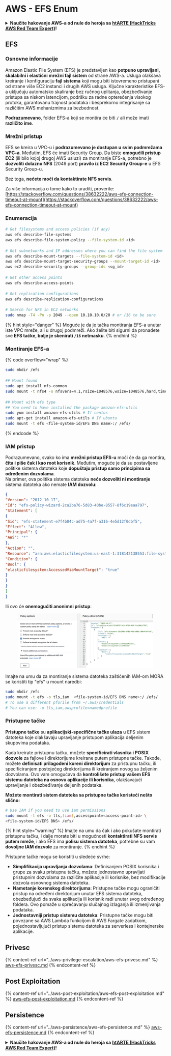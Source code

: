 # AWS - EFS Enum

<details>

<summary><strong>Naučite hakovanje AWS-a od nule do heroja sa</strong> <a href="https://training.hacktricks.xyz/courses/arte"><strong>htARTE (HackTricks AWS Red Team Expert)</strong></a><strong>!</strong></summary>

Drugi načini podrške HackTricks-u:

* Ako želite da vidite **vašu kompaniju reklamiranu na HackTricks-u** ili **preuzmete HackTricks u PDF formatu** proverite [**SUBSCRIPTION PLANS**](https://github.com/sponsors/carlospolop)!
* Nabavite [**zvanični PEASS & HackTricks swag**](https://peass.creator-spring.com)
* Otkrijte [**The PEASS Family**](https://opensea.io/collection/the-peass-family), našu kolekciju ekskluzivnih [**NFT-ova**](https://opensea.io/collection/the-peass-family)
* **Pridružite se** 💬 [**Discord grupi**](https://discord.gg/hRep4RUj7f) ili [**telegram grupi**](https://t.me/peass) ili nas **pratite** na **Twitter-u** 🐦 [**@hacktricks_live**](https://twitter.com/hacktricks_live)**.**
* **Podelite svoje hakovanje trikove slanjem PR-ova na** [**HackTricks**](https://github.com/carlospolop/hacktricks) i [**HackTricks Cloud**](https://github.com/carlospolop/hacktricks-cloud) github repozitorijume.

</details>

## EFS

### Osnovne informacije

Amazon Elastic File System (EFS) je predstavljen kao **potpuno upravljani, skalabilni i elastični mrežni fajl sistem** od strane AWS-a. Usluga olakšava kreiranje i konfiguraciju **fajl sistema** koji mogu biti istovremeno pristupani od strane više EC2 instanci i drugih AWS usluga. Ključne karakteristike EFS-a uključuju automatsko skaliranje bez ručnog uplitanja, obezbeđivanje pristupa sa niskom latencijom, podršku za radne opterećenja visokog protoka, garantovanu trajnost podataka i besprekorno integrisanje sa različitim AWS mehanizmima za bezbednost.

**Podrazumevano**, folder EFS-a koji se montira će biti **`/`** ali može imati **različito ime**.

### Mrežni pristup

EFS se kreira u VPC-u i **podrazumevano je dostupan u svim podmrežama VPC-a**. Međutim, EFS će imati Security Group. Da biste **omogućili pristup EC2** (ili bilo kojoj drugoj AWS usluzi) za montiranje EFS-a, potrebno je **dozvoliti dolazno NFS** (2049 port) **pravilo iz EC2 Security Group-e** u EFS Security Group-u.

Bez toga, **nećete moći da kontaktirate NFS servis**.

Za više informacija o tome kako to uraditi, proverite: [https://stackoverflow.com/questions/38632222/aws-efs-connection-timeout-at-mount](https://stackoverflow.com/questions/38632222/aws-efs-connection-timeout-at-mount)

### Enumeracija
```bash
# Get filesystems and access policies (if any)
aws efs describe-file-systems
aws efs describe-file-system-policy --file-system-id <id>

# Get subnetworks and IP addresses where you can find the file system
aws efs describe-mount-targets --file-system-id <id>
aws efs describe-mount-target-security-groups --mount-target-id <id>
aws ec2 describe-security-groups --group-ids <sg_id>

# Get other access points
aws efs describe-access-points

# Get replication configurations
aws efs describe-replication-configurations

# Search for NFS in EC2 networks
sudo nmap -T4 -Pn -p 2049 --open 10.10.10.0/20 # or /16 to be sure
```
{% hint style="danger" %}
Moguće je da je tačka montiranja EFS-a unutar iste VPC mreže, ali u drugoj podmreži. Ako želite biti sigurni da pronađete sve **EFS tačke, bolje je skenirati `/16` netmasku**.
{% endhint %}

### Montiranje EFS-a

{% code overflow="wrap" %}
```bash
sudo mkdir /efs

## Mount found
sudo apt install nfs-common
sudo mount -t nfs4 -o nfsvers=4.1,rsize=1048576,wsize=1048576,hard,timeo=600,retrans=2,noresvport <IP>:/ /efs

## Mount with efs type
## You need to have installed the package amazon-efs-utils
sudo yum install amazon-efs-utils # If centos
sudo apt-get install amazon-efs-utils # If ubuntu
sudo mount -t efs <file-system-id/EFS DNS name>:/ /efs/
```
{% endcode %}

### IAM pristup

Podrazumevano, svako ko ima **mrežni pristup EFS-u** moći će da ga montira, **čita i piše čak i kao root korisnik**. Međutim, moguće je da su postavljene politike sistema datoteka koje **dopuštaju pristup samo principima sa određenim dozvolama**.\
Na primer, ova politika sistema datoteka **neće dozvoliti ni montiranje** sistema datoteka ako nemate **IAM dozvolu**:
```json
{
"Version": "2012-10-17",
"Id": "efs-policy-wizard-2ca2ba76-5d83-40be-8557-8f6c19eaa797",
"Statement": [
{
"Sid": "efs-statement-e7f4b04c-ad75-4a7f-a316-4e5d12f0dbf5",
"Effect": "Allow",
"Principal": {
"AWS": "*"
},
"Action": "",
"Resource": "arn:aws:elasticfilesystem:us-east-1:318142138553:file-system/fs-0ab66ad201b58a018",
"Condition": {
"Bool": {
"elasticfilesystem:AccessedViaMountTarget": "true"
}
}
}
]
}
```
Ili ovo će **onemogućiti anonimni pristup**:

<figure><img src="../../../.gitbook/assets/image (3) (6).png" alt=""><figcaption></figcaption></figure>

Imajte na umu da za montiranje sistema datoteka zaštićenih IAM-om MORA se koristiti tip "efs" u mount naredbi:
```bash
sudo mkdir /efs
sudo mount -t efs -o tls,iam  <file-system-id/EFS DNS name>:/ /efs/
# To use a different pforile from ~/.aws/credentials
# You can use: -o tls,iam,awsprofile=namedprofile
```
### Pristupne tačke

**Pristupne tačke** su **aplikacijski-specifične tačke ulaza** u EFS sistem datoteka koje olakšavaju upravljanje pristupom aplikacija deljenim skupovima podataka.

Kada kreirate pristupnu tačku, možete **specificirati vlasnika i POSIX dozvole** za fajlove i direktorijume kreirane putem pristupne tačke. Takođe, možete **definisati prilagođeni koreni direktorijum** za pristupnu tačku, ili specificiranjem postojećeg direktorijuma ili kreiranjem novog sa željenim dozvolama. Ovo vam omogućava da **kontrolišete pristup vašem EFS sistemu datoteka na osnovu aplikacije ili korisnika**, olakšavajući upravljanje i obezbeđivanje deljenih podataka.

**Možete montirati sistem datoteka sa pristupne tačke koristeći nešto slično:**
```bash
# Use IAM if you need to use iam permissions
sudo mount -t efs -o tls,[iam],accesspoint=<access-point-id> \
<file-system-id/EFS DNS> /efs/
```
{% hint style="warning" %}
Imajte na umu da čak i ako pokušate montirati pristupnu tačku, i dalje morate biti u mogućnosti **kontaktirati NFS servis putem mreže**, i ako EFS ima **polisu sistema datoteka**, potrebne su vam **dovoljne IAM dozvole** za montiranje.
{% endhint %}

Pristupne tačke mogu se koristiti u sledeće svrhe:

* **Simplifikacija upravljanja dozvolama**: Definisanjem POSIX korisnika i grupe za svaku pristupnu tačku, možete jednostavno upravljati pristupnim dozvolama za različite aplikacije ili korisnike, bez modifikacije dozvola osnovnog sistema datoteka.
* **Nametanje korenskog direktorijuma**: Pristupne tačke mogu ograničiti pristup na određeni direktorijum unutar EFS sistema datoteka, obezbeđujući da svaka aplikacija ili korisnik radi unutar svog određenog foldera. Ovo pomaže u sprečavanju slučajnog izlaganja ili izmenjivanja podataka.
* **Jednostavniji pristup sistemu datoteka**: Pristupne tačke mogu biti povezane sa AWS Lambda funkcijom ili AWS Fargate zadatkom, pojednostavljujući pristup sistemu datoteka za serverless i kontejnerske aplikacije.

## Privesc

{% content-ref url="../aws-privilege-escalation/aws-efs-privesc.md" %}
[aws-efs-privesc.md](../aws-privilege-escalation/aws-efs-privesc.md)
{% endcontent-ref %}

## Post Exploitation

{% content-ref url="../aws-post-exploitation/aws-efs-post-exploitation.md" %}
[aws-efs-post-exploitation.md](../aws-post-exploitation/aws-efs-post-exploitation.md)
{% endcontent-ref %}

## Persistence

{% content-ref url="../aws-persistence/aws-efs-persistence.md" %}
[aws-efs-persistence.md](../aws-persistence/aws-efs-persistence.md)
{% endcontent-ref %}

<details>

<summary><strong>Naučite hakovanje AWS-a od nule do heroja sa</strong> <a href="https://training.hacktricks.xyz/courses/arte"><strong>htARTE (HackTricks AWS Red Team Expert)</strong></a><strong>!</strong></summary>

Drugi načini podrške HackTricks-u:

* Ako želite da vidite **vašu kompaniju oglašenu u HackTricks-u** ili **preuzmete HackTricks u PDF formatu**, proverite [**SUBSCRIPTION PLANS**](https://github.com/sponsors/carlospolop)!
* Nabavite [**zvanični PEASS & HackTricks swag**](https://peass.creator-spring.com)
* Otkrijte [**The PEASS Family**](https://opensea.io/collection/the-peass-family), našu kolekciju ekskluzivnih [**NFT-ova**](https://opensea.io/collection/the-peass-family)
* **Pridružite se** 💬 [**Discord grupi**](https://discord.gg/hRep4RUj7f) ili [**telegram grupi**](https://t.me/peass) ili nas **pratite** na **Twitter-u** 🐦 [**@hacktricks_live**](https://twitter.com/hacktricks_live)**.**
* **Podelite svoje hakovanje trikove slanjem PR-ova na** [**HackTricks**](https://github.com/carlospolop/hacktricks) i [**HackTricks Cloud**](https://github.com/carlospolop/hacktricks-cloud) github repozitorijume.

</details>
